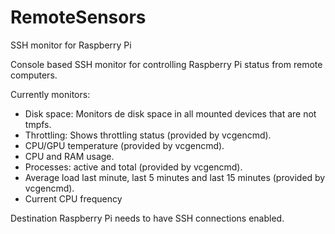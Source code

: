 # RemoteSensors
SSH monitor for Raspberry Pi

Console based SSH monitor for controlling Raspberry Pi status from remote computers.

Currently monitors:
* Disk space: Monitors de disk space in all mounted devices that are not tmpfs.
* Throttling: Shows throttling status (provided by vcgencmd).
* CPU/GPU temperature (provided by vcgencmd).
* CPU and RAM usage.
* Processes: active and total (provided by vcgencmd).
* Average load last minute, last 5 minutes and last 15 minutes (provided by vcgencmd).
* Current CPU frequency

Destination Raspberry Pi needs to have SSH connections enabled.
